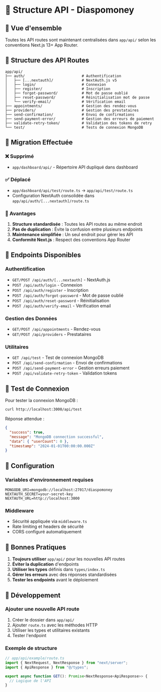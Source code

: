 # 📁 Structure API - Diaspomoney

## 🎯 Vue d'ensemble

Toutes les API routes sont maintenant centralisées dans `app/api/` selon les conventions Next.js 13+ App Router.

## 📂 Structure des API Routes

```
app/api/
├── auth/                          # Authentification
│   ├── [...nextauth]/             # NextAuth.js v5
│   ├── login/                     # Connexion
│   ├── register/                  # Inscription
│   ├── forgot-password/           # Mot de passe oublié
│   ├── reset-password/            # Réinitialisation mot de passe
│   └── verify-email/              # Vérification email
├── appointments/                  # Gestion des rendez-vous
├── providers/                     # Gestion des prestataires
├── send-confirmation/             # Envoi de confirmations
├── send-payment-error/            # Gestion des erreurs de paiement
├── validate-retry-token/          # Validation des tokens de retry
└── test/                          # Tests de connexion MongoDB
```

## 🔄 Migration Effectuée

### ❌ Supprimé

- `app/dashboard/api/` - Répertoire API dupliqué dans dashboard

### ✅ Déplacé

- `app/dashboard/api/test/route.ts` → `app/api/test/route.ts`
- Configuration NextAuth consolidée dans `app/api/auth/[...nextauth]/route.ts`

### 🎯 Avantages

1. **Structure standardisée** : Toutes les API routes au même endroit
2. **Pas de duplication** : Évite la confusion entre plusieurs endpoints
3. **Maintenance simplifiée** : Un seul endroit pour gérer les API
4. **Conformité Next.js** : Respect des conventions App Router

## 🔗 Endpoints Disponibles

### Authentification

- `GET/POST /api/auth/[...nextauth]` - NextAuth.js
- `POST /api/auth/login` - Connexion
- `POST /api/auth/register` - Inscription
- `POST /api/auth/forgot-password` - Mot de passe oublié
- `POST /api/auth/reset-password` - Réinitialisation
- `POST /api/auth/verify-email` - Vérification email

### Gestion des Données

- `GET/POST /api/appointments` - Rendez-vous
- `GET/POST /api/providers` - Prestataires

### Utilitaires

- `GET /api/test` - Test de connexion MongoDB
- `POST /api/send-confirmation` - Envoi de confirmations
- `POST /api/send-payment-error` - Gestion erreurs paiement
- `POST /api/validate-retry-token` - Validation tokens

## 🧪 Test de Connexion

Pour tester la connexion MongoDB :

```bash
curl http://localhost:3000/api/test
```

Réponse attendue :

```json
{
  "success": true,
  "message": "MongoDB connection successful",
  "data": { "userCount": 0 },
  "timestamp": "2024-01-01T00:00:00.000Z"
}
```

## 🔧 Configuration

### Variables d'environnement requises

```env
MONGODB_URI=mongodb://localhost:27017/diaspomoney
NEXTAUTH_SECRET=your-secret-key
NEXTAUTH_URL=http://localhost:3000
```

### Middleware

- Sécurité appliquée via `middleware.ts`
- Rate limiting et headers de sécurité
- CORS configuré automatiquement

## 📝 Bonnes Pratiques

1. **Toujours utiliser** `app/api/` pour les nouvelles API routes
2. **Éviter la duplication** d'endpoints
3. **Utiliser les types** définis dans `types/index.ts`
4. **Gérer les erreurs** avec des réponses standardisées
5. **Tester les endpoints** avant le déploiement

## 🚀 Développement

### Ajouter une nouvelle API route

1. Créer le dossier dans `app/api/`
2. Ajouter `route.ts` avec les méthodes HTTP
3. Utiliser les types et utilitaires existants
4. Tester l'endpoint

### Exemple de structure

```typescript
// app/api/example/route.ts
import { NextRequest, NextResponse } from "next/server";
import { ApiResponse } from "@/types";

export async function GET(): Promise<NextResponse<ApiResponse>> {
  // Logique de l'API
}
```
